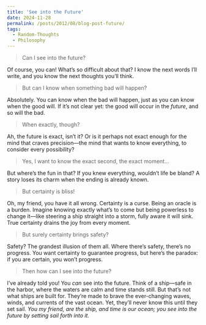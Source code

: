 ```yaml
---
title: 'See into the Future'
date: 2024-11-28
permalink: /posts/2012/08/blog-post-future/
tags:
  - Random-Thoughts
  - Philosophy
---
```

>
> Can I see into the future?  
>
Of course, you can! What’s so difficult about that? I know the next words I’ll write, and you know the next thoughts you’ll think.  
>
> But can I know when something bad will happen?  
>
Absolutely. You can know when the bad will happen, just as you can know when the good will. If it’s not clear yet: the good will occur in the *future*, and so will the bad.  
>
> When exactly, though?  
>
Ah, the future is exact, isn’t it? Or is it perhaps not exact enough for the mind that craves precision—the mind that wants to know everything, to consider every possibility?  
>
> Yes, I want to know the exact second, the exact moment...  
>
But where’s the fun in that? If you knew everything, wouldn’t life be bland? A story loses its charm when the ending is already known.  
>
> But certainty is bliss!  
>
Oh, my friend, you have it all wrong. Certainty is a curse. Being an oracle is a burden. Imagine knowing exactly what’s to come but being powerless to change it—like steering a ship straight into a storm, fully aware it will sink. True certainty drains the joy from every moment.  
>
> But surely certainty brings safety?  
>
Safety? The grandest illusion of them all. Where there’s safety, there’s no progress. You want certainty to guarantee progress, but here’s the paradox: if you are certain, you won’t progress.  
>
> Then how can I see into the future?  
>
I’ve already told you! You *can* see into the future. Think of a ship—safe in the harbor, where the waters are calm and time stands still. But that’s not what ships are built for. They’re made to brave the ever-changing waves, winds, and currents of the vast ocean. Yet, they’ll never know this until they set sail. *You my friend, are the ship, and time is our ocean; you see into the future by setting sail forth into it.*  
